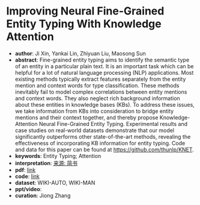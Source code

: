 # Improving Neural Fine-Grained Entity Typing With Knowledge Attention
* **author**: Ji Xin, Yankai Lin, Zhiyuan Liu, Maosong Sun
* **abstract**: Fine-grained entity typing aims to identify the semantic type of an entity in a particular plain text. It is an important task which can be helpful for a lot of natural language processing (NLP) applications. Most existing methods typically extract features separately from the entity mention and context words for type classification. These methods inevitably fail to model complex correlations between entity mentions and context words. They also neglect rich background information about these entities in knowledge bases (KBs). To address these issues, we take information from KBs into consideration to bridge entity mentions and their context together, and thereby propose Knowledge-Attention Neural Fine-Grained Entity Typing. Experimental results and case studies on real-world datasets demonstrate that our model significantly outperforms other state-of-the-art methods, revealing the effectiveness of incorporating KB information for entity typing. Code and data for this paper can be found at https://github.com/thunlp/KNET.
* **keywords**: Entity Typing; Attention
* **interpretation**: [来源: 简书](https://www.jianshu.com/p/a65a0d18659d)
* **pdf**: [link](https://www.aaai.org/ocs/index.php/AAAI/AAAI18/paper/view/16321/16167)
* **code**: [link](https://github.com/thunlp/KNET)
* **dataset**: WIKI-AUTO, WIKI-MAN
* **ppt/video**:
* **curation**: Jiong Zhang 
